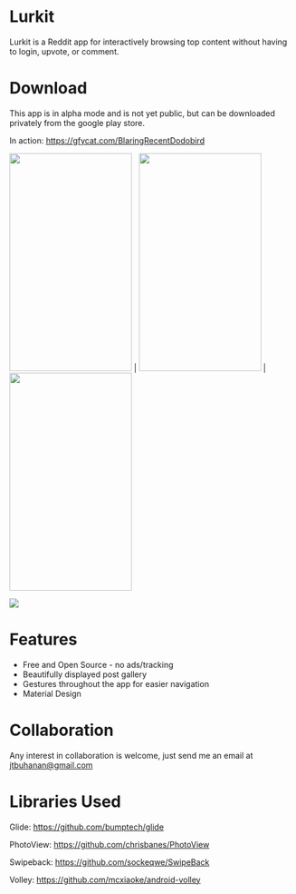 # Lurkit

Lurkit is a Reddit app for interactively browsing top content without having to login, upvote, or comment.

# Download

This app is in alpha mode and is not yet public, but can be downloaded privately from the google play store. 

In action: https://gfycat.com/BlaringRecentDodobird

<img src="https://imgur.com/BM5uFAl.png" width="216" height="384" /> | 
<img src="https://imgur.com/Y41pDQM.png" width="216" height="384" /> |
<img src="https://imgur.com/P0q1XjJ.png" width="216" height="384" />

<img src="/screenshots/InAction.gif">


# Features

* Free and Open Source - no ads/tracking
* Beautifully displayed post gallery
* Gestures throughout the app for easier navigation
* Material Design

# Collaboration

Any interest in collaboration is welcome, just send me an email at jtbuhanan@gmail.com


# Libraries Used

Glide: https://github.com/bumptech/glide

PhotoView: https://github.com/chrisbanes/PhotoView

Swipeback: https://github.com/sockeqwe/SwipeBack

Volley: https://github.com/mcxiaoke/android-volley
